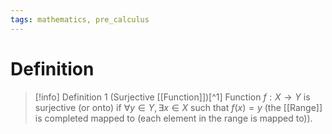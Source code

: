 ```yaml
---
tags: mathematics, pre_calculus
---
```


# Definition

> [!info] Definition 1 (Surjective [[Function]])[^1]
> Function $f: X \rightarrow Y$ is surjective (or onto) if $\forall y \in Y, \exists x \in X$ such that $f(x) = y$ (the [[Range]] is completed mapped to (each element in the range is mapped to)).